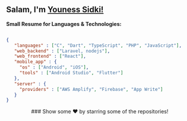 ## Salam, I'm [Youness Sidki!]() <img src="https://media.giphy.com/media/hvRJCLFzcasrR4ia7z/giphy.gif" height="15px" width="15px"></a>
<!-- 
- 🔭 I’m currently Available as Freelancer.
- 🌱 I’m currently learning more about WebFramework.
- 🤔 I’m looking for help with GraphQl documentation.
- 💬 Ask me about Flutter or any tech-related stuff.
- 📫 How to reach me: [Instagram - @maska.dev](https://www.instagram.com/maska.dev/)
- ⚡ Fun fact: I spend almost 2 hours listening to Podcast every day. -->

**Small Resume for Languages & Technologies:**  
```json

{
   "languages" : ["C", "Dart", "TypeScript", "PHP", "JavaScript"],
   "web_backend" : ["Laravel, nodejs"],
   "web_frontend" : ["React"],
   "mobile_app" : {
     "os" : ["Android", "iOS"],
     "tools" : ["Android Studio", "Flutter"]
   },
   "server" : {
     "providers" : ["AWS Amplify", "Firebase", "App Write"]
   }
}
```

<!-- <h1>Samples from my Projects</h1>

## Automation App
Open Source already has more than 15+ pages for automation apps niches<br />
<p><a href="https://github.com/MASKADEV/fitness-todo" target="_blank"><img alt="Github Repo" style="height:20px"
src="https://github.githubassets.com/images/modules/logos_page/GitHub-Logo.png" /></a>
<hr> -->


<div align="center">
### Show some ❤️ by starring some of the repositories!
</div>
